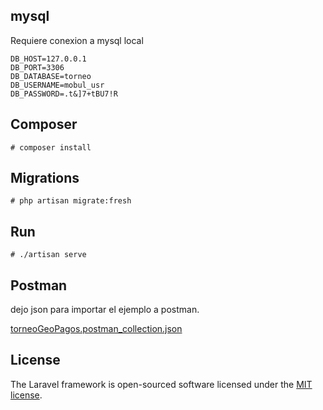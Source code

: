 ## mysql

Requiere conexion a mysql local
```
DB_HOST=127.0.0.1
DB_PORT=3306
DB_DATABASE=torneo
DB_USERNAME=mobul_usr
DB_PASSWORD=.t&]7+tBU7!R
```


## Composer
```
# composer install

```

## Migrations
```
# php artisan migrate:fresh

```

## Run
```
# ./artisan serve

```
## Postman

dejo json para importar el ejemplo a postman.


[torneoGeoPagos.postman_collection.json](torneoGeoPagos.postman_collection.json)


## License

The Laravel framework is open-sourced software licensed under the [MIT license](https://opensource.org/licenses/MIT).
